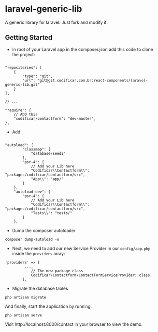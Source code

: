 # laravel-generic-lib
A generic library for laravel. Just fork and modify it.

## Getting Started


- In root of your Laravel app in the composer.json add this code to clone the project:

```

"repositories": [
    {
        "type": "git",
        "url": "git@git.codificar.com.br:react-components/laravel-generic-lib.git"
    }
],

// ...

"require": {
    // ADD this
    "codificar/contactform": "dev-master",
},

```

- Add 
```

"autoload": {
        "classmap": [
            "database/seeds"
        ],
        "psr-4": {
            // Add your Lib here
            "Codificar\\Contactform\\": "packages/codificar/contactform/src",
            "App\\": "app/"
        }
    },
    "autoload-dev": {
        "psr-4": {
            // Add your Lib here
            "Codificar\\Contactform\\": "packages/codificar/contactform/src",
            "Tests\\": "tests/"
        }
    },
```
- Dump the composer autoloader

```
composer dump-autoload -o
```

- Next, we need to add our new Service Provider in our `config/app.php` inside the `providers` array:

```
'providers' => [
         ...,
            // The new package class
            Codificar\Contactform\ContactFormServiceProvider::class,
        ],
```
- Migrate the database tables

```
php artisan migrate
```

And finally, start the application by running:

```
php artisan serve
```

Visit http://localhost:8000/contact in your browser to view the demo.